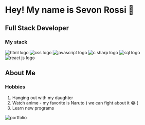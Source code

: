 # Hey! My name is Sevon Rossi :wave:

## Full Stack Developer 

### My stack 
![html logo](https://img.icons8.com/color/2x/html-5.png)
![css logo](https://img.icons8.com/color/2x/css3.png)
![javascript logo](https://img.icons8.com/color/2x/javascript--v2.png)
![c sharp logo](https://img.icons8.com/color/2x/c-sharp-logo.png)
![sql logo](https://img.icons8.com/external-others-phat-plus/2x/external-connection-browser-and-interface-blue-others-phat-plus-6.png)
![react js logo](https://img.icons8.com/ultraviolet/2x/react.png)


## About Me

### Hobbies

1. Hanging out with my daughter
2. Watch anime - my favorite is Naruto ( we can fight about it :joy: )
3. Learn new programs


![portfolio](https://scontent-ord5-2.xx.fbcdn.net/v/t39.30808-6/324099719_727553528584023_112516863934361111_n.jpg?_nc_cat=104&ccb=1-7&_nc_sid=730e14&_nc_ohc=JntqX_ENNnQAX-QtFHY&_nc_ht=scontent-ord5-2.xx&oh=00_AfA9F-vOCHtviebdAidUfUquJmrUt5ncRVY-Zx00PzqN5Q&oe=63BCA5C6)







<!--
**SevonRossi/SevonRossi** is a ✨ _special_ ✨ repository because its `README.md` (this file) appears on your GitHub profile.

Here are some ideas to get you started:

- 🔭 I’m currently working on ...
- 🌱 I’m currently learning ...
- 👯 I’m looking to collaborate on ...
- 🤔 I’m looking for help with ...
- 💬 Ask me about ...
- 📫 How to reach me: ...
- 😄 Pronouns: ...
- ⚡ Fun fact: ...
-->
